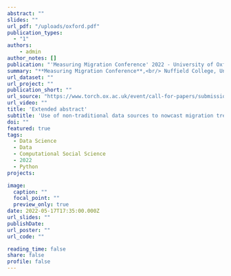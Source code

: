 ```yaml
---
abstract: ""
slides: ""
url_pdf: "/uploads/oxford.pdf"
publication_types:
  - "1"
authors:
    - admin
author_notes: []
publication: "'Measuring Migration Conference' 2022 - University of Oxford"
summary: "**Measuring Migration Conference**,<br/> Nuffield College, University of Oxford | June 9-10, 2022 <br/> _Session 1a, How do we measure migration? Methods and Advancements._"
url_dataset: ""
url_project: ""
publication_short: ""
url_source: "https://www.torch.ox.ac.uk/event/call-for-papers/submissions-mmn-conference-measuring-migration-how-when-why?fbclid=IwAR0ML5v0ANKyZKBb572EO8ZEuzpV7HQJA-eCCBuclAVq6uO9N53BWmmN4YI"
url_video: ""
title: 'Extended abstract'
subtitle: 'Use of non-traditional data sources to nowcast migration trends through Artificial Intelligence technologies'
doi: ""
featured: true
tags:
  - Data Science
  - Data
  - Computational Social Science
  - 2022
  - Python
projects:

image:
  caption: ""
  focal_point: ""
  preview_only: true
date: 2022-05-17T17:35:00.000Z
url_slides: ""
publishDate: 
url_poster: ""
url_code: ""

reading_time: false  
share: false 
profile: false  
---
```

